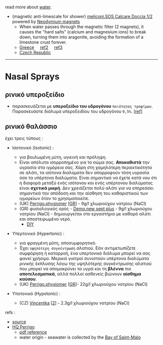 read more about [water](https://www.pipiscrew.com/threads/water-explained.5738/).

* (magnetic anti-limescale for shower) [meliconi.SOS Calcare Doccia 1/2](https://www.meliconi.com/en/product/sos-calcare-doccia/) powered by [Neodymium magnets](https://en.wikipedia.org/wiki/Neodymium_magnet)
	* When water passes through the magnetic filter (2 magnets), it causes the "hard salts" (calcium and magnesium ions) to break down, turning them into aragonite, avoiding the formation of a limestone crust forever.
	* [Greece](https://www.skroutz.gr/s/23848415/Meliconi-Sos-Calcare-Shower-Μαγνητικό-Φίλτρο-Μπαταρίας-ή-Τηλεφώνου-Μπάνιου-070-0592.html) &nbsp; &nbsp; [ref2](https://cosmomarket.gr/index.php?p=4&item_id=354885) &nbsp; &nbsp; [ref3](https://welectronics.gr/product/meliconi-sos-calcare-070-0592-filtro-brushs/)
	* [Czech Republic](https://www.datart.cz/magneticky-odvapnovac-vody-meliconi-656155.html)

---

# Nasal Sprays

## ρινικό υπεροξείδιο

* παρασκευάζεται με **υπεροξείδιο του υδρογόνου** `ποιότητας τροφίμων`. Παρασκευάστε διάλυμα υπεροξειδίου του υδρογόνου `0,5%`. [[ref](https://www.pipiscrew.com/threads/67775/)]

## ρινικό θαλάσσιο

έχει τρεις τύπους : 

* Ισοτονικό (Isotonic) : 
    * για βουλωμένη μύτη, υγιεινή και πρόληψη.
    * Eίναι απόλυτα ισορροπημένο για το σώμα σας. **Αποκαθιστά** την υγρασία στα ιγμόρεια σας. Χάρη στη χαμηλότερη περιεκτικότητα σε αλάτι, τα ισότονα διαλύματα δεν απορροφούν τόση υγρασία όσο τα υπέρτονα διαλύματα. Είναι σημαντικό να έχετε κατά νου ότι η διαφορά μεταξύ ενός ισότονου και ενός υπέρτονου διαλύματος είναι **σχετικά μικρή**. Δεν χρειάζεται πολύ αλάτι για να επηρεάσει σημαντικά την απόδοση και την αίσθηση του καθαριστικού των ιγμορείων όταν το χρησιμοποιείτε.  
    * (UK) [Perrigo.physiomer](https://www.physiomer.com/product/physiomer-normal-jet/) [[GR](https://www.physiomer.gr/Physiomer-normal-jet)] - 9g/l χλωριούχου νατρίου (NaCl)
    * (GR) φυσιολογικός ορός - [Demo.new sept plus](https://www.pharmadvice.gr/el/products/new-sept-plus-fysiologikos-oros-500ml) - 9g/l χλωριούχου νατρίου (NaCl) - δημιουργείται στο εργαστήριο με καθαρό αλάτι και αποστειρωμένο νερό.
        * [DIY](https://www.orl.gr/sites/default/files/pdf/RINIKI-SUMFORISH.pdf)

* Υπερτονικό (Hypertonic) :  
    * για φραγμένη μύτη, αποσυμφορητικό.
    * Έχει `υψηλότερη συγκέντρωση` αλατιού. Εάν αντιμετωπίζετε συμφόρηση ή καταρροή, ένα υπερτονικό διάλυμα μπορεί να σας φανεί χρήσιμο. Μερικοί γιατροί συνιστούν υπέρτονα διαλύματα ρινικής έκπλυσης λόγω της υψηλότερης συγκέντρωσης αλατιού που μπορεί να απομακρύνει τα υγρά και τη **βλέννα** πιο **αποτελεσματικά**, αλλά πολλοί ασθενείς βιώνουν **αίσθημα καύσου**.  
    * (UK) [Perrigo.physiomer](https://www.physiomer.com/product/physiomer-hypertonic-2/) [[GR](https://www.physiomer.gr/Physiomer-%CE%A5%CF%80%CE%AD%CF%81%CF%84%CE%BF%CE%BD%CE%BF)]- 22g/l χλωριούχου νατρίου (NaCl)

* Υποτονικό (Hypotonic) :
    * (CZ) [Vincentka](https://www.vincentka.cz/en/products/vincentka-nasal-spray-standard/) [[2](https://www.benu.cz/vincentka-nosni-sprej-standard-hypotonicky-25ml)] - 2.3g/l  χλωριούχου νατρίου (NaCl)

refs :  
* [source](https://www.achooallergy.com/blog/learning/isotonic-vs-hypertonic-which-saline-sinus-rinse-works-best-for-you/)  
* [HQ Perrigo](https://www.perrigo.com/vitamins-minerals-and-supplements)
    * [pdf reference](https://s3.eu-west-3.amazonaws.com/perrigo.com/dev-centralbrandmasterr-assets/documents/inline-documents/Physiomer%20%CE%A1%CE%B9%CE%BD%CE%B9%CE%BA%CF%8C%20%CE%94%CE%B9%CE%AC%CE%BB%CF%85%CE%BC%CE%B1_%CE%A6%CF%8D%CE%BB%CE%BB%CE%BF%20%CE%9F%CE%B4%CE%B7%CE%B3%CE%B9%CF%8E%CE%BD%20%CE%A7%CF%81%CE%AE%CF%83%CE%B7%CF%82%20(2).pdf)  
    * water origin - seawater is collected by the [Bay of Saint-Malo](https://en.wikipedia.org/wiki/Gulf_of_Saint-Malo)